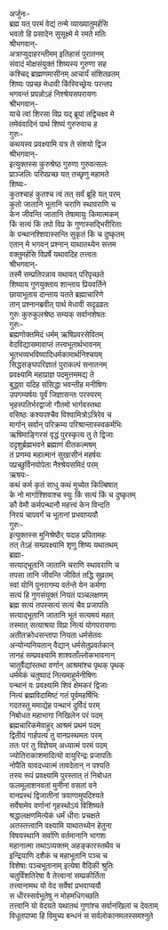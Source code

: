 अर्जुनः-  
ब्रह्म यत् परमं वेद्यं तन्मे व्याख्यातुमर्हसि  
भवतो हि प्रसादेन सुसूक्ष्मे मे रमते मतिः  
श्रीभगवान्-  
अत्राप्युदाहरन्तीमम् इतिहासं पुरातनम्  
संवादं मोक्षसंयुक्तं शिष्यस्य गुरुणा सह  
कश्चिद् ब्राह्मणमासीनम् आचार्यं संशितव्रतम्  
शिष्यः पप्रच्छ मेधावी किंस्विच्छ्रेयः परन्तप  
भगवन्तं प्रपन्नोऽहं निश्श्रेयसपरायणः  
श्रीभगवान्-  
याचे त्वां शिरसा विप्र यद् ब्रूयां तद्विचक्ष्व मे  
तमेवंवादिनं पार्थ शिष्यं गुरुरुवाच ह  
गुरुः-  
कथयस्व प्रवक्ष्यामि यत्र ते संशयो द्विज  
श्रीभगवान्-  
इत्युक्तस्स कुरुश्रेष्ठ गुरुणा गुरुवत्सलः  
प्राञ्जलिः परिपप्रच्छ यत् तच्छृणु महामते  
शिष्यः-  
कुतश्चाहं कुतश्च त्वं तत् सर्वं ब्रूहि यत् परम्  
कुतो जातानि भूतानि चराणि स्थावराणि च  
केन जीवन्ति जातानि तेषामायुः किमात्मकम्  
किं सत्यं किं तपो विप्र के गुणास्सद्भिरीरिताः  
के पन्थानश्शिवास्सन्ति सुकृतं किं च दुष्कृतम्  
एतान् मे भगवन् प्रश्नान् याथातथ्येन सत्तम  
वक्तुमर्हसि विप्रर्षे यथावदिह तत्त्वतः  
श्रीभगवान्-  
तस्मै सम्प्रतिपन्नाय यथावत् परिपृच्छते  
शिष्याय गुणयुक्ताय शान्ताय प्रियवर्तिने  
छायाभूताय दान्ताय यतते ब्रह्माचारिणे  
तान् प्रश्नानब्रवीत् पार्थ मेधावी सदृढव्रतः  
गुरुः कुरुकुलश्रेष्ठ सम्यक् सर्वानशेषतः  
गुरुः-  
ब्रह्मणोक्तमिदं धर्मम् ऋषिप्रवरसेवितम्  
वेदविद्यासमावाप्तं तत्त्वभूतार्थभावनम्  
भूतभव्यभविष्यादिधर्मकामार्थनिश्चयम्  
सिद्धसङ्घपरिज्ञातं पुराकल्पं सनातनम्  
प्रवक्ष्यामि महाप्राज्ञ पदमुत्तममद्य ते  
बुद्ध्वा यदिह संसिद्धा भवन्तीह मनीषिणः  
उपगम्यर्षयः पूर्वं जिज्ञासन्तः परस्परम्  
भृहस्पतिर्भरद्वाजो गौतमो भार्गवस्तथा  
वसिष्ठः कश्यपश्चैव विश्वामित्रोऽत्रिरेव च  
मार्गान् सर्वान् परिक्रम्य परिश्रान्तास्स्वकर्मभिः  
ऋषिमाङ्गिरसं वृद्धं पुरस्कृत्य तु ते द्विजाः  
ददृशुर्ब्रह्मभवने ब्रह्माणं वीतकल्मषम्  
तं प्रणम्य महात्मानं सुखासीनं महर्षयः  
पप्रच्छुर्विनयोपेता नैश्श्रेयसमिदं परम्  
ऋषयः-  
कथं कर्म कृतं साधु कथं मुच्येत किल्बिषात्  
के नो मार्गाश्शिवाश्च स्युः किं सत्यं किं च दुष्कृतम्  
कौ वेमौ कर्मपन्थानौ महत्त्वं केन विन्दति  
निरयं चापवर्गं च भूतानां प्रभवाप्ययौ  
गुरुः-  
इत्युक्तस्स मुनिश्रेष्ठैर् यदाह प्रपितामहः  
तत् तेऽहं सम्प्रवक्ष्यामि शृणु शिष्य यथातथम्  
ब्रह्मा-  
सत्याद्भूतानि जातानि चराणि स्थावराणि च  
तपसा तानि जीवन्ति जीवितं तद्धि सुव्रतम्  
स्वां योनिं पुनरागम्य वर्तन्ते येन कर्मणा  
सत्यं हि गुणसंयुक्तं नियतं पञ्चलक्षणम्  
ब्रह्म सत्यं तपस्सत्यं सत्यं चैव प्रजापतिः  
सत्याद्भूतानि जातानि भूतं सत्यमयं महत्  
तस्मात् सत्याश्रया विप्रा नित्यं योगपरायणाः  
अतीतक्रोधसन्तापा नियता धर्मसेतवः  
अन्योन्यनियतान् वैद्यान् धर्मसेतुप्रवर्तकान्  
तानहं सम्प्रवक्ष्यामि शाश्वताँल्लोकभावनान्  
चातुर्वैद्यांस्तथा वर्णान् आश्रमांश्च पृथक् पृथक्  
धर्ममेकं चतुष्पादं नित्यमाहुर्मनीषिणः  
पन्थानं वः प्रवक्ष्यामि शिवं क्षेमकरं द्विजाः  
नित्यं ब्रह्मविदामिष्टं गतं पूर्वमहर्षिभिः  
गदतस्तु ममाद्येह पन्थानं दुर्विदं परम्  
निबोधत महाभागा निखिलेन परं पदम्  
ब्रह्मचारिकमेवाहुर् आश्रमं प्रथमं पदम्  
द्वितीयं गार्हपत्यं तु वानप्रस्थमतः परम्  
ततः परं तु विज्ञेयम् अध्यात्मं परमं पदम्  
ज्योतिराकाशमादित्यो वायुरिन्द्रः प्रजापतिः  
नोपैति यावदध्यात्मं तावदेतान् न पश्यति  
तस्य रूपं प्रवक्ष्यामि पुरस्तात् तं निबोधत  
फलमूलाशनवतां मुनीनां वसतां वने  
वानप्रस्थं द्विजातीनां त्रयाणामुपदिश्यते  
सर्वेषामेव वर्णानां गृहस्थोऽयं विशिष्यते   
श्रद्धालक्षणमित्येकं धर्मं धीराः प्रचक्षते  
अतस्तत्त्वानि वक्ष्यामि याथातथ्येन हेतुना  
विषयस्थानि सर्वाणि वर्तमानानि भागशः  
महानात्मा तथाऽव्यक्तम् अहङ्कारस्तथैव च  
इन्द्रियाणि दशैकं च महाभूतानि पञ्च च  
विशेषाः पञ्चभूतानाम् इत्येषा वैदिकी श्रुतिः  
चतुर्विंशतिरेषा वै तेत्त्वानां सम्प्रकीर्तिता  
तत्त्वानामथ यो वेद सर्वेषां प्रभवाप्ययौ  
स धीरस्सर्वभूतेषु न मोहमधिगच्छति  
तत्त्वानि यो वेदयते यथातथं गुणांश्च सर्वानखिलां च देवताम्  
विधूतपाप्मा हि विमुच्य बन्धनं स सर्वलोकानमलस्समश्नुते  
